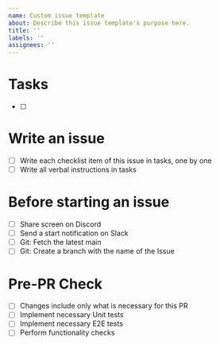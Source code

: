 ```yaml
---
name: Custom issue template
about: Describe this issue template's purpose here.
title: ''
labels: ''
assignees: ''
---
```


# Tasks

- [ ]

# Write an issue

- [ ] Write each checklist item of this issue in tasks, one by one
- [ ] Write all verbal instructions in tasks

# Before starting an issue

- [ ] Share screen on Discord
- [ ] Send a start notification on Slack
- [ ] Git: Fetch the latest main
- [ ] Git: Create a branch with the name of the Issue

# Pre-PR Check

- [ ] Changes include only what is necessary for this PR
- [ ] Implement necessary Unit tests
- [ ] Implement necessary E2E tests
- [ ] Perform functionality checks
